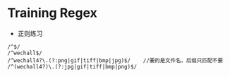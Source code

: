 # Training Regex

* 正则练习

```
/^$/
/^wechall$/
/^wechall4?\.(?:png|gif|tiff|bmp|jpg)$/    //要的是文件名，后缀只匹配不要
/^(wechall4?)\.(?:jpg|gif|tiff|bmp|png)$/
```